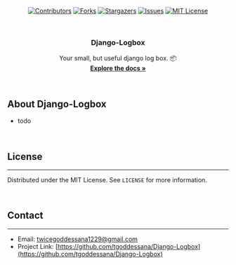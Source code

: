 <a name="readme-top"></a>

<div align="center">

[![Contributors][contributors-shield]][contributors-url]
[![Forks][forks-shield]][forks-url]
[![Stargazers][stars-shield]][stars-url]
[![Issues][issues-shield]][issues-url]
[![MIT License][license-shield]][license-url]

</div>


<!-- PROJECT LOGO -->
<br />
<div align="center">

[//]: # (  <a href="https://github.com/tgoddessana/Django-Logbox">)

[//]: # (    <img src="docs/_static/full_logo.svg" style="width:75%";>)

[//]: # (  </a>)

<h3 align="center">Django-Logbox</h3>

  <p align="center">
    Your small, but useful django log box. 📦
    <br />
    <a href="https://tgoddessana.github.io/Django-Logbox/"><strong>Explore the docs »</strong></a>
    <br />
  </p>
</div>


<!---------------------------------------------------------------------------------------------->

<br/>

## About Django-Logbox

- todo

<br/>

## License

---

Distributed under the MIT License. See `LICENSE` for more information.



<!---------------------------------------------------------------------------------------------->

<br/>

## Contact

---

- Email: twicegoddessana1229@gmail.com
- Project
  Link: [https://github.com/tgoddessana/Django-Logbox](https://github.com/tgoddessana/Django-Logbox)

<!---------------------------------------------------------------------------------------------->
<!---------------------------------------------------------------------------------------------->

<!-- MARKDOWN LINKS & IMAGES -->
<!-- https://www.markdownguide.org/basic-syntax/#reference-style-links -->

[contributors-shield]: https://img.shields.io/github/contributors/tgoddessana/Django-Logbox.svg?style=for-the-badge

[contributors-url]: https://github.com/tgoddessana/Django-Logbox/graphs/contributors

[forks-shield]: https://img.shields.io/github/forks/tgoddessana/Django-Logbox.svg?style=for-the-badge

[forks-url]: https://github.com/tgoddessana/Django-Logbox/network/members

[stars-shield]: https://img.shields.io/github/stars/tgoddessana/Django-Logbox.svg?style=for-the-badge

[stars-url]: https://github.com/tgoddessana/Django-Logbox/stargazers

[issues-shield]: https://img.shields.io/github/issues/tgoddessana/Django-Logbox.svg?style=for-the-badge

[issues-url]: https://github.com/tgoddessana/Django-Logbox/issues

[license-shield]: https://img.shields.io/github/license/tgoddessana/Django-Logbox.svg?style=for-the-badge

[license-url]: https://github.com/tgoddessana/Django-Logbox/blob/master/LICENSE.txt

[Python]: https://img.shields.io/badge/python-306998?style=for-the-badge&logo=python&logoColor=white


